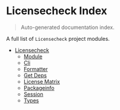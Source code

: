# Licensecheck Index

> Auto-generated documentation index.

A full list of `Licensecheck` project modules.

- [Licensecheck](licensecheck/index.md#licensecheck)
    - [Module](licensecheck/module.md#module)
    - [Cli](licensecheck/cli.md#cli)
    - [Formatter](licensecheck/formatter.md#formatter)
    - [Get Deps](licensecheck/get_deps.md#get-deps)
    - [License Matrix](licensecheck/license_matrix.md#license-matrix)
    - [Packageinfo](licensecheck/packageinfo.md#packageinfo)
    - [Session](licensecheck/session.md#session)
    - [Types](licensecheck/types.md#types)

